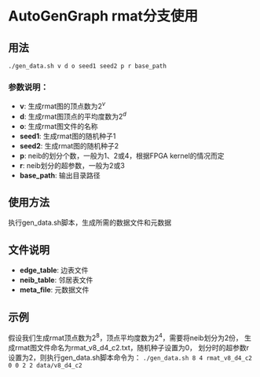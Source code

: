 # AutoGenGraph rmat分支使用

## 用法

```
./gen_data.sh v d o seed1 seed2 p r base_path
```

### 参数说明：
- **v**: 生成rmat图的顶点数为$2^v$
- **d**: 生成rmat图顶点的平均度数为$2^d$
- **o**: 生成rmat图文件的名称
- **seed1**: 生成rmat图的随机种子1
- **seed2**: 生成rmat图的随机种子2
- **p**: neib的划分个数，一般为1、2或4，根据FPGA kernel的情况而定
- **r**: neib划分的超参数，一般为2或3
- **base_path**: 输出目录路径

## 使用方法
执行gen_data.sh脚本，生成所需的数据文件和元数据

## 文件说明

- **edge_table**: 边表文件
- **neib_table**: 邻居表文件
- **meta_file**: 元数据文件

## 示例

假设我们生成rmat顶点数为$2^8$，顶点平均度数为$2^4$，需要将neib划分为2份，
生成rmat图文件命名为rmat_v8_d4_c2.txt，随机种子设置为0，
划分时的超参数r设置为2，则执行gen_data.sh脚本命令为：
    ```
    ./gen_data.sh 8 4 rmat_v8_d4_c2 0 0 2 2 data/v8_d4_c2
    ```
